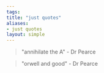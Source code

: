 ```yaml
---
tags: 
title: "just quotes"
aliases:
- just quotes
layout: simple
---
```


> "annihilate the A" - Dr Pearce

> "orwell and good" - Dr Pearce